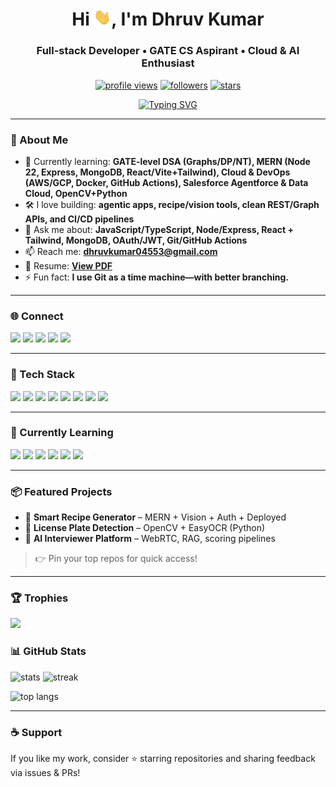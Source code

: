 <!-- Polished GitHub Profile README for Dhruv Kumar -->
<!-- Tip: Replace any placeholders marked with 🔧 to your exact handles/links -->

<!-- Header -->
<h1 align="center">Hi <img src="https://raw.githubusercontent.com/ABSphreak/ABSphreak/master/gifs/Hi.gif" width="28px"/>, I'm Dhruv Kumar</h1>
<h3 align="center">Full-stack Developer • GATE CS Aspirant • Cloud & AI Enthusiast</h3>

<p align="center">
  <a href="https://github.com/dhruvkum7"><img src="https://komarev.com/ghpvc/?username=dhruvkum7&label=Profile%20Views&color=0e75b6&style=flat" alt="profile views"/></a>
  <a href="https://github.com/dhruvkum7?tab=followers"><img src="https://img.shields.io/github/followers/dhruvkum7?label=Followers&style=flat" alt="followers"/></a>
  <a href="https://github.com/dhruvkum7"><img src="https://img.shields.io/github/stars/dhruvkum7?affiliations=OWNER%2CCOLLABORATOR&style=flat" alt="stars"/></a>
</p>

<p align="center">
  <a href="https://git.io/typing-svg">
    <img src="https://readme-typing-svg.herokuapp.com?font=Inter&weight=600&size=20&duration=2500&pause=600&center=true&vCenter=true&width=650&lines=I+turn+ideas+into+production-ready+web+apps;MERN+%7C+Cloud+%7C+CI%2FCD+%7C+AI%2FML;Learning+in+public+%26+shipping+fast" alt="Typing SVG" />
  </a>
</p>

---

### 🚀 About Me
- 🌱 Currently learning: **GATE-level DSA (Graphs/DP/NT), MERN (Node 22, Express, MongoDB, React/Vite+Tailwind), Cloud & DevOps (AWS/GCP, Docker, GitHub Actions), Salesforce Agentforce & Data Cloud, OpenCV+Python**
- 🛠️ I love building: **agentic apps, recipe/vision tools, clean REST/Graph APIs, and CI/CD pipelines**
- 💬 Ask me about: **JavaScript/TypeScript, Node/Express, React + Tailwind, MongoDB, OAuth/JWT, Git/GitHub Actions**
- 📫 Reach me: **dhruvkumar04553@gmail.com**
- 📄 Resume: **[View PDF](https://drive.google.com/file/d/1_dEyNSl3cSt0QG3Km0NzJpn2SizIhG2-/view?usp=drive_link)**
- ⚡ Fun fact: **I use Git as a time machine—with better branching.**

---

### 🌐 Connect
<p>
  <!-- 🔧 Replace links with your exact handles (no spaces) -->
  <a href="https://www.linkedin.com/in/dhruvkum7" target="_blank"><img src="https://skillicons.dev/icons?i=linkedin" height="32" /></a>
  <a href="https://instagram.com/dhruv_v_k" target="_blank"><img src="https://skillicons.dev/icons?i=instagram" height="32" /></a>
  <a href="https://leetcode.com/u/dhruvkum7" target="_blank"><img src="https://img.shields.io/badge/LeetCode-FFA116?logo=leetcode&logoColor=white" height="22"/></a>
  <a href="https://www.codechef.com/users/dhruvkum7" target="_blank"><img src="https://img.shields.io/badge/CodeChef-5B4638?logo=codechef&logoColor=white" height="22"/></a>
  <a href="https://auth.geeksforgeeks.org/user/dhruvkum7" target="_blank"><img src="https://img.shields.io/badge/GeeksforGeeks-2F8D46?logo=geeksforgeeks&logoColor=white" height="22"/></a>
</p>

---

### 🧰 Tech Stack
<p>
  <img src="https://skillicons.dev/icons?i=js,ts,cpp,java,python" />
  <img src="https://skillicons.dev/icons?i=react,next,redux,vite,tailwind" />
  <img src="https://skillicons.dev/icons?i=nodejs,express" />
  <img src="https://skillicons.dev/icons?i=mongodb,mysql,postgres,redis" />
  <img src="https://skillicons.dev/icons?i=git,github,githubactions,docker" />
  <img src="https://skillicons.dev/icons?i=aws,gcp,firebase,vercel,netlify" />
  <img src="https://skillicons.dev/icons?i=opencv,tensorflow,pytorch" />
  <img src="https://skillicons.dev/icons?i=jest,vitest,playwright" />
</p>

---

### 🌱 Currently Learning
<p>
  <img src="https://img.shields.io/badge/DSA-Graphs%2FDP%2FNT-blue" />
  <img src="https://img.shields.io/badge/MERN-React%2FNode%2FExpress%2FMongo-green" />
  <img src="https://img.shields.io/badge/Cloud-AWS%2FGCP-orange" />
  <img src="https://img.shields.io/badge/DevOps-Docker%20%7C%20GitHub%20Actions-yellow" />
  <img src="https://img.shields.io/badge/Salesforce-Agentforce%20%7C%20Data%20Cloud-13b5ec" />
  <img src="https://img.shields.io/badge/CV-OpenCV%20%7C%20Python-purple" />
</p>

---

### 📦 Featured Projects
- 🍳 **Smart Recipe Generator** – MERN + Vision + Auth + Deployed  
- 🔎 **License Plate Detection** – OpenCV + EasyOCR (Python)  
- 🧠 **AI Interviewer Platform** – WebRTC, RAG, scoring pipelines  
> 👉 Pin your top repos for quick access!

---

### 🏆 Trophies
<p align="left">
  <img src="https://github-profile-trophy.vercel.app/?username=dhruvkum7&theme=algolia&margin-w=8&margin-h=8&no-bg=true&no-frame=true" />
</p>

### 📊 GitHub Stats
<p>
  <img height="165" src="https://github-readme-stats.vercel.app/api?username=dhruvkum7&show_icons=true&rank_icon=github&hide_border=true&theme=tokyonight" alt="stats"/>
  <img height="165" src="https://github-readme-streak-stats.herokuapp.com/?user=dhruvkum7&hide_border=true&theme=tokyonight" alt="streak"/>
</p>
<p>
  <img height="165" src="https://github-readme-stats.vercel.app/api/top-langs/?username=dhruvkum7&layout=compact&hide_border=true&theme=tokyonight" alt="top langs"/>
</p>

---

### ☕ Support
If you like my work, consider ⭐ starring repositories and sharing feedback via issues & PRs!

<!-- Quick Fixes You Needed:
1) Removed broken "Ask me about" mega-line and replaced with clean bullets.
2) Cleaned social links (spaces break URLs). Use exact handles where marked.
3) Unified visual theme (Tokyonight) and no-border cards for a sleeker look.
4) Grouped skills with skillicons.dev for a compact grid.
5) Added typing banner + badges for a modern profile vibe.
-->
